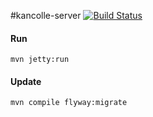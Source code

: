 #kancolle-server
[![Build Status](https://travis-ci.org/sage417/kancolle-server.png)](https://travis-ci.org/sage417/kancolle-server)

#### Run
    mvn jetty:run


#### Update
    mvn compile flyway:migrate
